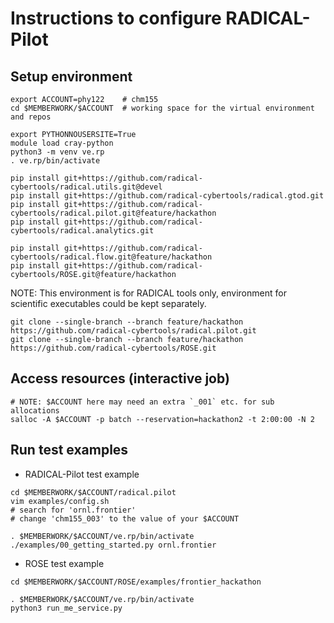 # Instructions to configure RADICAL-Pilot

## Setup environment

```shell
export ACCOUNT=phy122    # chm155
cd $MEMBERWORK/$ACCOUNT  # working space for the virtual environment and repos

export PYTHONNOUSERSITE=True
module load cray-python
python3 -m venv ve.rp
. ve.rp/bin/activate

pip install git+https://github.com/radical-cybertools/radical.utils.git@devel
pip install git+https://github.com/radical-cybertools/radical.gtod.git
pip install git+https://github.com/radical-cybertools/radical.pilot.git@feature/hackathon
pip install git+https://github.com/radical-cybertools/radical.analytics.git

pip install git+https://github.com/radical-cybertools/radical.flow.git@feature/hackathon
pip install git+https://github.com/radical-cybertools/ROSE.git@feature/hackathon
```
NOTE: This environment is for RADICAL tools only, environment for scientific 
executables could be kept separately.

```shell
git clone --single-branch --branch feature/hackathon https://github.com/radical-cybertools/radical.pilot.git
git clone --single-branch --branch feature/hackathon https://github.com/radical-cybertools/ROSE.git
```

## Access resources (interactive job)

```shell
# NOTE: $ACCOUNT here may need an extra `_001` etc. for sub allocations
salloc -A $ACCOUNT -p batch --reservation=hackathon2 -t 2:00:00 -N 2
```

## Run test examples

- RADICAL-Pilot test example
```shell
cd $MEMBERWORK/$ACCOUNT/radical.pilot
vim examples/config.sh
# search for 'ornl.frontier'
# change 'chm155_003' to the value of your $ACCOUNT

. $MEMBERWORK/$ACCOUNT/ve.rp/bin/activate
./examples/00_getting_started.py ornl.frontier
```

- ROSE test example
```shell
cd $MEMBERWORK/$ACCOUNT/ROSE/examples/frontier_hackathon

. $MEMBERWORK/$ACCOUNT/ve.rp/bin/activate
python3 run_me_service.py
```